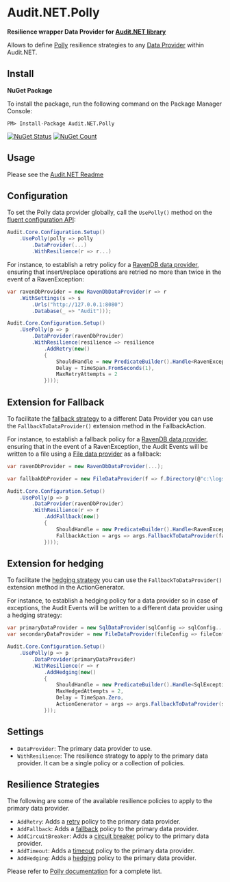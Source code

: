 ﻿# Audit.NET.Polly

**Resilience wrapper Data Provider for [Audit.NET library](https://github.com/thepirat000/Audit.NET)**

Allows to define [Polly](https://www.pollydocs.org/index.html) resilience strategies to any [Data Provider](https://github.com/thepirat000/Audit.NET?tab=readme-ov-file#data-providers) within Audit.NET.

## Install

**NuGet Package** 

To install the package, run the following command on the Package Manager Console:

```
PM> Install-Package Audit.NET.Polly
```

[![NuGet Status](https://img.shields.io/nuget/v/Audit.NET.Polly.svg?style=flat)](https://www.nuget.org/packages/Audit.NET.Polly/)
[![NuGet Count](https://img.shields.io/nuget/dt/Audit.NET.Polly.svg)](https://www.nuget.org/packages/Audit.NET.Polly/)

## Usage
Please see the [Audit.NET Readme](https://github.com/thepirat000/Audit.NET#usage)

## Configuration

To set the Polly data provider globally, call the `UsePolly()` method on the [fluent configuration API](https://github.com/thepirat000/Audit.NET#configuration-fluent-api):

```c#
Audit.Core.Configuration.Setup()
    .UsePolly(polly => polly
        .DataProvider(...)
        .WithResilience(r => r...)
```

For instance, to establish a retry policy for a [RavenDB data provider](https://github.com/thepirat000/Audit.NET/tree/master/src/Audit.NET.RavenDB#readme), 
ensuring that insert/replace operations are retried no more than twice in the event of a RavenException:

```c#
var ravenDbProvider = new RavenDbDataProvider(r => r
    .WithSettings(s => s
        .Urls("http://127.0.0.1:8080")
        .Database(_ => "Audit")));

Audit.Core.Configuration.Setup()
    .UsePolly(p => p
        .DataProvider(ravenDbProvider)
        .WithResilience(resilience => resilience
            .AddRetry(new()
            {
                ShouldHandle = new PredicateBuilder().Handle<RavenException>(),
                Delay = TimeSpan.FromSeconds(1),
                MaxRetryAttempts = 2
            })));
```

## Extension for Fallback

To facilitate the [fallback strategy](https://www.pollydocs.org/strategies/fallback.html) to a different Data Provider you can use the `FallbackToDataProvider()` extension method in the FallbackAction.

For instance, to establish a fallback policy for a [RavenDB data provider](https://github.com/thepirat000/Audit.NET/tree/master/src/Audit.NET.RavenDB#readme),
ensuring that in the event of a RavenException, the Audit Events will be written to a file using a [File data provider](https://github.com/thepirat000/Audit.NET/blob/master/src/Audit.NET/Providers/FileDataProvider.cs) as a fallback:

```c#
var ravenDbProvider = new RavenDbDataProvider(...);

var fallbakDbProvider = new FileDataProvider(f => f.Directory(@"c:\logs"));

Audit.Core.Configuration.Setup()
    .UsePolly(p => p
        .DataProvider(ravenDbProvider)
        .WithResilience(r => r
            .AddFallback(new()
            {
                ShouldHandle = new PredicateBuilder().Handle<RavenException>(),
                FallbackAction = args => args.FallbackToDataProvider(fallbakDbProvider)
            })));
```   

## Extension for hedging

To facilitate the [hedging strategy](https://www.pollydocs.org/strategies/hedging.html) you can use the `FallbackToDataProvider()` extension method in the ActionGenerator.

For instance, to establish a hedging policy for a data provider so in case of exceptions, the Audit Events will be written to a different data provider using a hedging strategy:

```c#
var primaryDataProvider = new SqlDataProvider(sqlConfig => sqlConfig...);
var secondaryDataProvider = new FileDataProvider(fileConfig => fileConfig...);

Audit.Core.Configuration.Setup()
    .UsePolly(p => p
        .DataProvider(primaryDataProvider)
        .WithResilience(r => r
            .AddHedging(new()
            {
                ShouldHandle = new PredicateBuilder().Handle<SqlException>(),
                MaxHedgedAttempts = 2,
                Delay = TimeSpan.Zero,
                ActionGenerator = args => args.FallbackToDataProvider(secondaryDataProvider)
            }));
```

## Settings

- `DataProvider`: The primary data provider to use.
- `WithResilience`: The resilience strategy to apply to the primary data provider. It can be a single policy or a collection of policies.

## Resilience Strategies

The following are some of the available resilience policies to apply to the primary data provider. 

- `AddRetry`: Adds a [retry](https://www.pollydocs.org/strategies/retry.html) policy to the primary data provider. 
- `AddFallback`: Adds a [fallback](https://www.pollydocs.org/strategies/fallback.html) policy to the primary data provider. 
- `AddCircuitBreaker`: Adds a [circuit breaker](https://www.pollydocs.org/strategies/circuit-breaker.html) policy to the primary data provider. 
- `AddTimeout`: Adds a [timeout](https://www.pollydocs.org/strategies/timeout.html) policy to the primary data provider. 
- `AddHedging`: Adds a [hedging](https://www.pollydocs.org/strategies/hedging.html) policy to the primary data provider. 

Please refer to [Polly documentation](https://www.pollydocs.org/strategies/index.html) for a complete list.